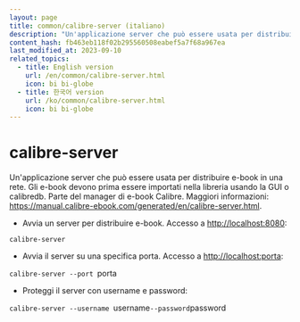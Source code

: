 ```yaml
---
layout: page
title: common/calibre-server (italiano)
description: "Un'applicazione server che può essere usata per distribuire e-book in una rete."
content_hash: fb463eb118f02b295560508eabef5a7f68a967ea
last_modified_at: 2023-09-10
related_topics:
  - title: English version
    url: /en/common/calibre-server.html
    icon: bi bi-globe
  - title: 한국어 version
    url: /ko/common/calibre-server.html
    icon: bi bi-globe
---
```

# calibre-server

Un'applicazione server che può essere usata per distribuire e-book in una rete.
Gli e-book devono prima essere importati nella libreria usando la GUI o calibredb.
Parte del manager di e-book Calibre.
Maggiori informazioni: <https://manual.calibre-ebook.com/generated/en/calibre-server.html>.

- Avvia un server per distribuire e-book. Accesso a <http://localhost:8080>:

`calibre-server`

- Avvia il server su una specifica porta. Accesso a <http://localhost:porta>:

`calibre-server --port `<span class="tldr-var badge badge-pill bg-dark-lm bg-white-dm text-white-lm text-dark-dm font-weight-bold">porta</span>

- Proteggi il server con username e password:

`calibre-server --username `<span class="tldr-var badge badge-pill bg-dark-lm bg-white-dm text-white-lm text-dark-dm font-weight-bold">username</span>` --password `<span class="tldr-var badge badge-pill bg-dark-lm bg-white-dm text-white-lm text-dark-dm font-weight-bold">password</span>
